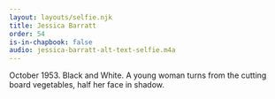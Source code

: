 ```yaml
---
layout: layouts/selfie.njk
title: Jessica Barratt
order: 54
is-in-chapbook: false
audio: jessica-barratt-alt-text-selfie.m4a
---
```

October 1953. Black and White. A young woman turns from the cutting board vegetables, half her face in shadow.
